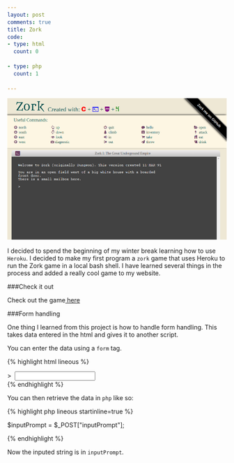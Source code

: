 ```yaml
---
layout: post
comments: true
title: Zork
code:
- type: html
  count: 0

- type: php
  count: 1
 
---
```



<img src="../images/projects/zork.png" alt="zork">

I decided to spend the beginning of my winter break learning how to use
`Heroku`. I decided to make my first program a `zork` game that uses Heroku to
run the Zork game in a local bash shell. I have learned several things in the
process and added a really cool game to my website.

###Check it out

Check out the game<a href="http://zork.kumarcode.com/"> here</a>

###Form handling

One thing I learned from this project is how to handle form handling. This
takes data entered in the html and gives it to another script.

You can enter the data using a `form` tag. 

{% highlight html lineous %}
<form name="prompt" action="zork.php" method="post">
&gt;&nbsp;
<input class="prompt" type="text" name="inputPrompt" autocomplete="off">
</form>
{% endhighlight %}

You can then retrieve the data in `php` like so:

{% highlight php lineous startinline=true %}

$inputPrompt = $_POST["inputPrompt"];


{% endhighlight %}

Now the inputed string is in `inputPrompt`.

